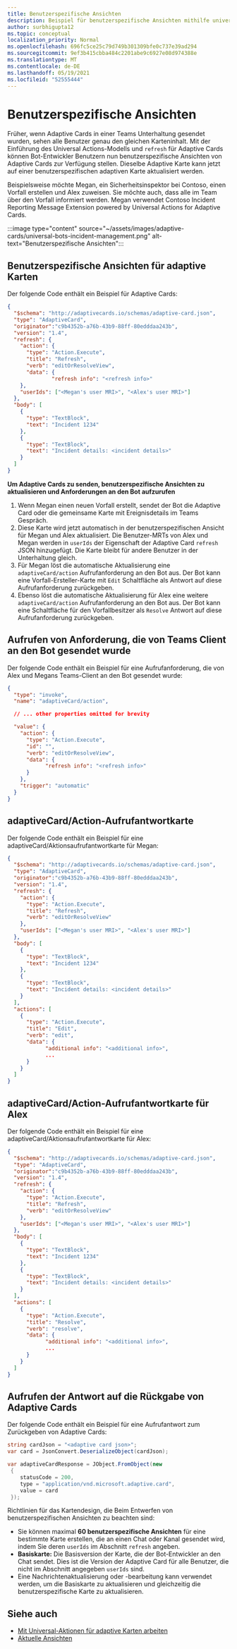 ```yaml
---
title: Benutzerspezifische Ansichten
description: Beispiel für benutzerspezifische Ansichten mithilfe universeller Aktionen
author: surbhigupta12
ms.topic: conceptual
localization_priority: Normal
ms.openlocfilehash: 696fc5ce25c79d749b301309bfe0c737e39ad294
ms.sourcegitcommit: 9ef3b415cbba484c2201abe9c6927e08d974388e
ms.translationtype: MT
ms.contentlocale: de-DE
ms.lasthandoff: 05/19/2021
ms.locfileid: "52555444"
---
```

# <a name="user-specific-views"></a>Benutzerspezifische Ansichten

Früher, wenn Adaptive Cards in einer Teams Unterhaltung gesendet wurden, sehen alle Benutzer genau den gleichen Karteninhalt. Mit der Einführung des Universal Actions-Modells und `refresh` für Adaptive Cards können Bot-Entwickler Benutzern nun benutzerspezifische Ansichten von Adaptive Cards zur Verfügung stellen. Dieselbe Adaptive Karte kann jetzt auf einer benutzerspezifischen adaptiven Karte aktualisiert werden.

Beispielsweise möchte Megan, ein Sicherheitsinspektor bei Contoso, einen Vorfall erstellen und Alex zuweisen. Sie möchte auch, dass alle im Team über den Vorfall informiert werden. Megan verwendet Contoso Incident Reporting Message Extension powered by Universal Actions for Adaptive Cards.

:::image type="content" source="~/assets/images/adaptive-cards/universal-bots-incident-management.png" alt-text="Benutzerspezifische Ansichten":::

## <a name="user-specific-views-for-adaptive-cards"></a>Benutzerspezifische Ansichten für adaptive Karten

Der folgende Code enthält ein Beispiel für Adaptive Cards:

```JSON
{
  "$schema": "http://adaptivecards.io/schemas/adaptive-card.json",
  "type": "AdaptiveCard",
  "originator":"c9b4352b-a76b-43b9-88ff-80edddaa243b",
  "version": "1.4",
  "refresh": {
    "action": {
      "type": "Action.Execute",
      "title": "Refresh",
      "verb": "editOrResolveView",
      "data": {
              "refresh info": "<refresh info>"
    },
    "userIds": ["<Megan's user MRI>", "<Alex's user MRI>"]
  },
  "body": [
    {
      "type": "TextBlock",
      "text": "Incident 1234"
    },
    {
      "type": "TextBlock",
      "text": "Incident details: <incident details>"
    }
  ]
}
```

**Um Adaptive Cards zu senden, benutzerspezifische Ansichten zu aktualisieren und Anforderungen an den Bot aufzurufen**

1. Wenn Megan einen neuen Vorfall erstellt, sendet der Bot die Adaptive Card oder die gemeinsame Karte mit Ereignisdetails im Teams Gespräch.
2. Diese Karte wird jetzt automatisch in der benutzerspezifischen Ansicht für Megan und Alex aktualisiert. Die Benutzer-MRTs von Alex und Megan werden in `userIds` der Eigenschaft der Adaptive Card `refresh` JSON hinzugefügt. Die Karte bleibt für andere Benutzer in der Unterhaltung gleich.
3. Für Megan löst die automatische Aktualisierung eine `adaptiveCard/action` Aufrufanforderung an den Bot aus. Der Bot kann eine Vorfall-Ersteller-Karte mit `Edit` Schaltfläche als Antwort auf diese Aufrufanforderung zurückgeben.
4. Ebenso löst die automatische Aktualisierung für Alex eine weitere `adaptiveCard/action` Aufrufanforderung an den Bot aus. Der Bot kann eine Schaltfläche für den Vorfallbesitzer als `Resolve` Antwort auf diese Aufrufanforderung zurückgeben.

## <a name="invoke-request-sent-from-teams-client-to-the-bot"></a>Aufrufen von Anforderung, die von Teams Client an den Bot gesendet wurde

Der folgende Code enthält ein Beispiel für eine Aufrufanforderung, die von Alex und Megans Teams-Client an den Bot gesendet wurde:

```JSON
{ 
  "type": "invoke",
  "name": "adaptiveCard/action",

  // ... other properties omitted for brevity

  "value": { 
    "action": { 
      "type": "Action.Execute", 
      "id": "", 
      "verb": "editOrResolveView",
      "data": { 
            "refresh info": "<refresh info>"
      } 
    },
    "trigger": "automatic" 
  }
}
```

## <a name="adaptivecardaction-invoke-response-card"></a>adaptiveCard/Action-Aufrufantwortkarte

Der folgende Code enthält ein Beispiel für eine adaptiveCard/Aktionsaufrufantwortkarte für Megan:

```JSON
{
  "$schema": "http://adaptivecards.io/schemas/adaptive-card.json",
  "type": "AdaptiveCard",
  "originator":"c9b4352b-a76b-43b9-88ff-80edddaa243b",
  "version": "1.4",
  "refresh": {
    "action": {
      "type": "Action.Execute",
      "title": "Refresh",
      "verb": "editOrResolveView"
    },
    "userIds": ["<Megan's user MRI>", "<Alex's user MRI>"]
  },
  "body": [
    {
      "type": "TextBlock",
      "text": "Incident 1234"
    },
    {
      "type": "TextBlock",
      "text": "Incident details: <incident details>"
    }
  ],
  "actions": [
    {
      "type": "Action.Execute",
      "title": "Edit",
      "verb": "edit",
      "data": {
            "additional info": "<additional info>",
            ...
      }
    }
  ]
}
```

## <a name="adaptivecardaction-invoke-response-card-for-alex"></a>adaptiveCard/Action-Aufrufantwortkarte für Alex

Der folgende Code enthält ein Beispiel für eine adaptiveCard/Aktionsaufrufantwortkarte für Alex:

```JSON
{
  "$schema": "http://adaptivecards.io/schemas/adaptive-card.json",
  "type": "AdaptiveCard",
  "originator":"c9b4352b-a76b-43b9-88ff-80edddaa243b",
  "version": "1.4",
  "refresh": {
    "action": {
      "type": "Action.Execute",
      "title": "Refresh",
      "verb": "editOrResolveView"
    },
    "userIds": ["<Megan's user MRI>", "<Alex's user MRI>"]
  },
  "body": [
    {
      "type": "TextBlock",
      "text": "Incident 1234"
    },
    {
      "type": "TextBlock",
      "text": "Incident details: <incident details>"
    }
  ],
  "actions": [
    {
      "type": "Action.Execute",
      "title": "Resolve",
      "verb": "resolve",
      "data": {
            "additional info": "<additional info>",
            ...
      }
    }
  ]
}
```

## <a name="invoke-response-to-return-adaptive-cards"></a>Aufrufen der Antwort auf die Rückgabe von Adaptive Cards

Der folgende Code enthält ein Beispiel für eine Aufrufantwort zum Zurückgeben von Adaptive Cards:

```C#
string cardJson = "<adaptive card json>";
var card = JsonConvert.DeserializeObject(cardJson);

var adaptiveCardResponse = JObject.FromObject(new
 {
    statusCode = 200,
    type = "application/vnd.microsoft.adaptive.card",
    value = card
 });
```

Richtlinien für das Kartendesign, die Beim Entwerfen von benutzerspezifischen Ansichten zu beachten sind:

* Sie können maximal **60 benutzerspezifische Ansichten** für eine bestimmte Karte erstellen, die an einen Chat oder Kanal gesendet wird, indem Sie deren `userIds` im Abschnitt `refresh` angeben.
* **Basiskarte:** Die Basisversion der Karte, die der Bot-Entwickler an den Chat sendet. Dies ist die Version der Adaptive Card für alle Benutzer, die nicht im Abschnitt angegeben `userIds` sind.
* Eine Nachrichtenaktualisierung oder -bearbeitung kann verwendet werden, um die Basiskarte zu aktualisieren und gleichzeitig die benutzerspezifische Karte zu aktualisieren.

## <a name="see-also"></a>Siehe auch

* [Mit Universal-Aktionen für adaptive Karten arbeiten](Work-with-universal-actions-for-adaptive-cards.md)
* [Aktuelle Ansichten](Up-To-Date-Views.md)
